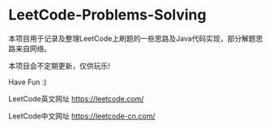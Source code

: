# LeetCode-Problems-Solving

本项目用于记录及整理LeetCode上刷题的一些思路及Java代码实现，部分解题思路来自网络。

本项目会不定期更新，仅供玩乐!

Have Fun :)


LeetCode英文网址
https://leetcode.com/

LeetCode中文网址
https://leetcode-cn.com/
